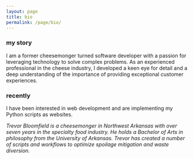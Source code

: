 ```yaml
---
layout: page
title: bio
permalink: /page/bio/
---
```


### my story ###

I am a former cheesemonger turned software developer with a passion for leveraging technology to solve complex problems. As an experienced professional in the cheese industry, I developed a keen eye for detail and a deep understanding of the importance of providing exceptional customer experiences. 

### recently ###

I have been interested in web development and are implementing my Python scripts as websites.  

*Trevor Bloomfield is a cheesemonger in Northwest Arkansas with over seven years in the specialty food industry. He holds a Bachelor of Arts in philosophy from the University of Arkansas. Trevor has created a number of scripts and workflows to optimize spoilage mitigation and waste diversion.*
